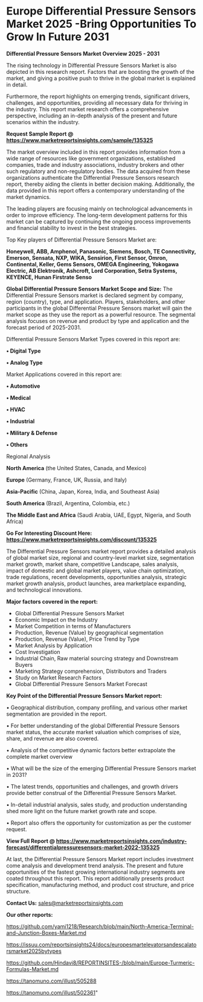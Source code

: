 # Europe Differential Pressure Sensors Market 2025 -Bring Opportunities To Grow In Future 2031

<Strong> Differential Pressure Sensors Market Overview 2025 - 2031</strong>

The rising technology in Differential Pressure Sensors Market is also depicted in this research report. Factors that are boosting the growth of the market, and giving a positive push to thrive in the global market is explained in detail.

Furthermore, the report highlights on emerging trends, significant drivers, challenges, and opportunities, providing all necessary data for thriving in the industry. This report market research offers a comprehensive perspective, including an in-depth analysis of the present and future scenarios within the industry.

<strong>Request Sample Report @ <a href=https://www.marketreportsinsights.com/sample/135325>https://www.marketreportsinsights.com/sample/135325</a></strong>

The market overview included in this report provides information from a wide range of resources like government organizations, established companies, trade and industry associations, industry brokers and other such regulatory and non-regulatory bodies. The data acquired from these organizations authenticate the Differential Pressure Sensors research report, thereby aiding the clients in better decision making. Additionally, the data provided in this report offers a contemporary understanding of the market dynamics.

The leading players are focusing mainly on technological advancements in order to improve efficiency. The long-term development patterns for this market can be captured by continuing the ongoing process improvements and financial stability to invest in the best strategies.

Top Key players of Differential Pressure Sensors Market are:

<strong>Honeywell, ABB, Amphenol, Panasonic, Siemens, Bosch, TE Connectivity, Emerson, Sensata, NXP, WIKA, Sensirion, First Sensor, Omron, Continental, Keller, Gems Sensors, OMEGA Engineering, Yokogawa Electric, AB Elektronik, Ashcroft, Lord Corporation, Setra Systems, KEYENCE, Hunan Firstrate Senso</strong>

<strong><b>Global Differential Pressure Sensors Market Scope and Size:</b></strong>
The Differential Pressure Sensors market is declared segment by company, region (country), type, and application. Players, stakeholders, and other participants in the global Differential Pressure Sensors market will gain the market scope as they use the report as a powerful resource. The segmental analysis focuses on revenue and product by type and application and the forecast period of 2025-2031.

Differential Pressure Sensors Market Types covered in this report are:

<strong>• Digital Type

• Analog Type</strong>

Market Applications covered in this report are:

<strong>• Automotive

• Medical

• HVAC

• Industrial

• Military & Defense

• Others</strong> 

Regional Analysis

<strong>North America</strong> (the United States, Canada, and Mexico)

<strong>Europe</strong> (Germany, France, UK, Russia, and Italy)

<strong>Asia-Pacific</strong> (China, Japan, Korea, India, and Southeast Asia)

<strong>South America</strong> (Brazil, Argentina, Colombia, etc.)

<strong>The Middle East and Africa</strong> (Saudi Arabia, UAE, Egypt, Nigeria, and South Africa)

<strong>Go For Interesting Discount Here: <a href=https://www.marketreportsinsights.com/discount/135325>https://www.marketreportsinsights.com/discount/135325</a></strong>

The Differential Pressure Sensors market report provides a detailed analysis of global market size, regional and country-level market size, segmentation market growth, market share, competitive Landscape, sales analysis, impact of domestic and global market players, value chain optimization, trade regulations, recent developments, opportunities analysis, strategic market growth analysis, product launches, area marketplace expanding, and technological innovations.

<strong><b>Major factors covered in the report:</b></strong>
<ul>
  <li>Global Differential Pressure Sensors Market </li>
  <li>Economic Impact on the Industry</li>
  <li>Market Competition in terms of Manufacturers</li>
  <li>Production, Revenue (Value) by geographical segmentation</li>
  <li>Production, Revenue (Value), Price Trend by Type</li>
  <li>Market Analysis by Application</li>
  <li>Cost Investigation</li>
  <li>Industrial Chain, Raw material sourcing strategy and Downstream Buyers</li>
  <li>Marketing Strategy comprehension, Distributors and Traders</li>
  <li>Study on Market Research Factors</li>
  <li>Global Differential Pressure Sensors Market Forecast</li>
</ul>

<strong><b>Key Point of the Differential Pressure Sensors Market report:</b></strong>

• Geographical distribution, company profiling, and various other market segmentation are provided in the report.

• For better understanding of the global Differential Pressure Sensors market status, the accurate market valuation which comprises of size, share, and revenue are also covered.

• Analysis of the competitive dynamic factors better extrapolate the complete market overview

• What will be the size of the emerging Differential Pressure Sensors market in 2031?

• The latest trends, opportunities and challenges, and growth drivers provide better construal of the Differential Pressure Sensors Market.

• In-detail industrial analysis, sales study, and production understanding shed more light on the future market growth rate and scope.

• Report also offers the opportunity for customization as per the customer request.

<strong><b>View Full Report @ <a href=https://www.marketreportsinsights.com/industry-forecast/differentialpressuresensors-market-2022-135325>https://www.marketreportsinsights.com/industry-forecast/differentialpressuresensors-market-2022-135325</a></b></strong>


At last, the Differential Pressure Sensors Market report includes investment come analysis and development trend analysis. The present and future opportunities of the fastest growing international industry segments are coated throughout this report. This report additionally presents product specification, manufacturing method, and product cost structure, and price structure.

<strong>Contact Us:</strong>
sales@marketreportsinsights.com

<strong>Our other reports:</strong>

<a href=https://github.com/yami1218/Research/blob/main/North-America-Terminal-and-Junction-Boxes-Market.md>https://github.com/yami1218/Research/blob/main/North-America-Terminal-and-Junction-Boxes-Market.md</a>

<a href=https://issuu.com/reportsinsights24/docs/europesmartelevatorsandescalatorsmarket2025bytypes>https://issuu.com/reportsinsights24/docs/europesmartelevatorsandescalatorsmarket2025bytypes</a>

<a href=https://github.com/Hindavi8/REPORTINSITES-/blob/main/Europe-Turmeric-Formulas-Market.md>https://github.com/Hindavi8/REPORTINSITES-/blob/main/Europe-Turmeric-Formulas-Market.md</a>

<a href=https://tanomuno.com/illust/505288>https://tanomuno.com/illust/505288</a>

<a href=https://tanomuno.com/illust/502361>https://tanomuno.com/illust/502361</a>"
